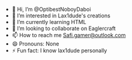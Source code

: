 - 👋 Hi, I’m @OptibestNoboyDaboi
- 👀 I’m interested in Lax1dude's creations
- 🌱 I’m currently learning HTML
- 💞️ I’m looking to collaborate on Eaglercraft
- 📫 How to reach me Safi.gamer@outlook.com
- 😄 Pronouns: None
- ⚡ Fun fact: I know lax1dude personally

<!---
OptibestNoboyDaboi/OptibestNoboyDaboi is a ✨ special ✨ repository because its `README.md` (this file) appears on your GitHub profile.
You can click the Preview link to take a look at your changes.
--->
